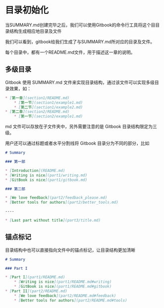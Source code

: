 # 目录初始化

当SUMMARY.md创建完毕之后，我们可以使用Gitbook的命令行工具将这个目目录结构生成相应地目录及文件

我们可以看到，gitbook给我们生成了与SUMMARY.md所对应的目录及文件。

每个目录中，都有一个README.md文件，用于描述这一章的说明。

## 多级目录
Gitbook 使用 SUMMARY.md 文件来实现目录结构，通过该文件可以实现多级目录效果，如：

```md
* [第一章](section1/README.md)
    * [第一节](section1/example1.md)
    * [第二节](section1/example2.md)
* [第二章](section2/README.md)
    * [第一节](section2/example1.md)
```
md 文件可以存放在子文件夹中，另外需要注意的是 Gitbook 目录结构限定为三级。

用户还可以通过标题或者水平分割线将 Gitbook 目录分为不同的部分，比如

```md
# Summary

### 第一部

* [Introduction](README.md)
* [Writing is nice](part1/writing.md)
* [GitBook is nice](part1/gitbook.md)

### 第二部

* [We love feedback](part2/feedback_please.md)
* [Better tools for authors](part2/better_tools.md)

----

* [Last part without title](part3/title.md)

```

## 锚点标记
目录结构中也可以直接指向文件中的锚点标记，让目录结构更加清晰

```md
# Summary

### Part I

* [Part I](part1/README.md)
    * [Writing is nice](part1/README.md#writing)
    * [GitBook is nice](part1/README.md#gitbook)
* [Part II](part2/README.md)
    * [We love feedback](part2/README.md#feedback)
    * [Better tools for authors](part2/README.md#tools)
```